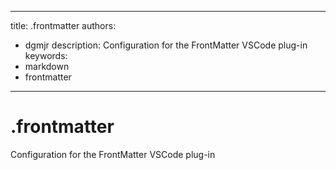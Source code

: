 ---

title: .frontmatter
authors:
- dgmjr
description: Configuration for the FrontMatter VSCode plug-in
keywords:
- markdown
- frontmatter
-------------

# .frontmatter

Configuration for the FrontMatter VSCode plug-in
